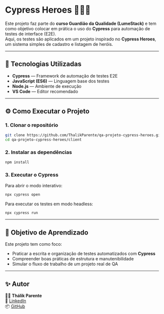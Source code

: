 # Cypress Heroes 🦸‍♂️🧪

Este projeto faz parte do **curso Guardião da Qualidade (LumeStack)** e tem como objetivo colocar em prática o uso do **Cypress** para automação de testes de interface (E2E).  
Aqui, os testes são aplicados em um projeto inspirado no **Cypress Heroes**, um sistema simples de cadastro e listagem de heróis.

---

## 🚀 Tecnologias Utilizadas

- **Cypress** — Framework de automação de testes E2E  
- **JavaScript (ES6)** — Linguagem base dos testes  
- **Node.js** — Ambiente de execução  
- **VS Code** — Editor recomendado  

---

## ⚙️ Como Executar o Projeto

### 1. Clonar o repositório

```bash
git clone https://github.com/ThalikParente/qa-projeto-cypress-heroes.git
cd qa-projeto-cypress-heroes/client
```

### 2. Instalar as dependências

```bash
npm install
```

### 3. Executar o Cypress

Para abrir o modo interativo:
```bash
npx cypress open
```

Para executar os testes em modo headless:
```bash
npx cypress run
```

---

## 🧠 Objetivo de Aprendizado

Este projeto tem como foco:
- Praticar a escrita e organização de testes automatizados com **Cypress**  
- Compreender boas práticas de estrutura e manutenibilidade  
- Simular o fluxo de trabalho de um projeto real de QA  

---

## ✨ Autor

👨‍💻 **Thálik Parente**  
🔗 [LinkedIn](https://www.linkedin.com/in/thalikparente/)  
📦 [GitHub](https://github.com/ThalikParente)
